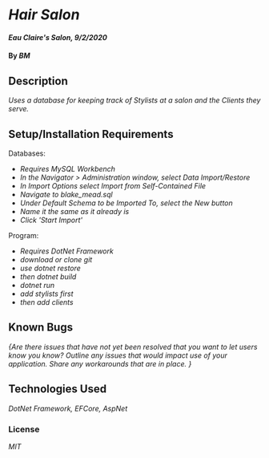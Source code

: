 # _Hair Salon_

#### _Eau Claire's Salon, 9/2/2020_

#### By _**BM**_

## Description

_Uses a database for keeping track of Stylists at a salon and the Clients they serve._

## Setup/Installation Requirements
Databases:
* _Requires MySQL Workbench_
* _In the Navigator > Administration window, select Data Import/Restore_
* _In Import Options select Import from Self-Contained File_
* _Navigate to blake\_mead.sql_
* _Under Default Schema to be Imported To, select the New button_
* _Name it the same as it already is_
* _Click 'Start Import'_


Program:
* _Requires DotNet Framework_
* _download or clone git_
* _use dotnet restore_
* _then dotnet build_
* _dotnet run_
* _add stylists first_
* _then add clients_

## Known Bugs

_{Are there issues that have not yet been resolved that you want to let users know you know?  Outline any issues that would impact use of your application.  Share any workarounds that are in place. }_

## Technologies Used

_DotNet Framework, EFCore, AspNet_

### License

*MIT*

